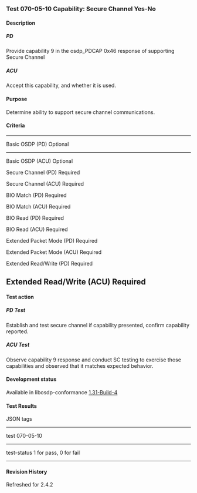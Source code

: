 ### Test 070-05-10 Capability: Secure Channel Yes-No

#### Description

##### PD

Provide capability 9 in the osdp_PDCAP 0x46 response of supporting
Secure Channel

##### ACU

Accept this capability, and whether it is used.

#### Purpose

Determine ability to support secure channel communications.

#### Criteria

  -----------------------------------------------------------------------
  Basic OSDP (PD)                     Optional
  ----------------------------------- -----------------------------------
  Basic OSDP (ACU)                    Optional

  Secure Channel (PD)                 Required

  Secure Channel (ACU)                Required

  BIO Match (PD)                      Required

  BIO Match (ACU)                     Required

  BIO Read (PD)                       Required

  BIO Read (ACU)                      Required

  Extended Packet Mode (PD)           Required

  Extended Packet Mode (ACU)          Required

  Extended Read/Write (PD)            Required

  Extended Read/Write (ACU)           Required
  -----------------------------------------------------------------------

#### Test action

##### PD Test

Establish and test secure channel if capability presented, confirm
capability reported.

##### ACU Test

Observe capability 9 response and conduct SC testing to exercise those
capabilities and observed that it matches expected behavior.

#### Development status

Available in libosdp-conformance
[1.31-Build-4](https://github.com/Security-Industry-Association/libosdp-conformance/releases/tag/1.31-4)

#### Test Results

JSON tags

  -----------------------------------------------------------------------
  test                                070-05-10
  ----------------------------------- -----------------------------------
  test-status                         1 for pass, 0 for fail

  -----------------------------------------------------------------------

#### Revision History

Refreshed for 2.4.2
